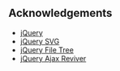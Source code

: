 Acknowledgements
----------------

* [jQuery](http://jquery.com/)
* [jQuery SVG](http://keith-wood.name/svg.html)
* [jQuery File Tree](http://www.abeautifulsite.net/blog/2008/03/jquery-file-tree/)
* [jQuery Ajax Reviver](https://github.com/quickredfox/jquery-ajax-reviver)
